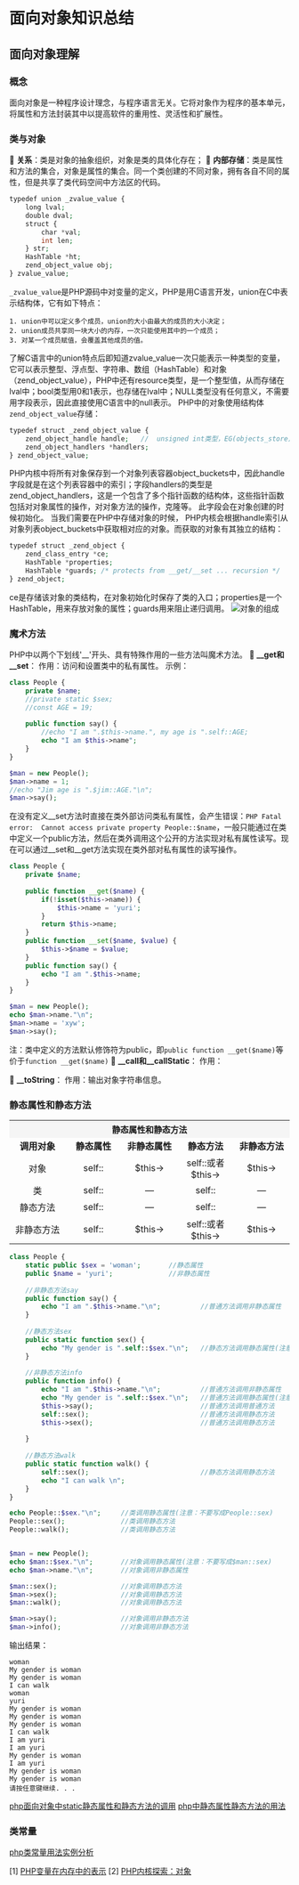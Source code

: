 # 面向对象知识总结

## 面向对象理解
### 概念
面向对象是一种程序设计理念，与程序语言无关。它将对象作为程序的基本单元，将属性和方法封装其中以提高软件的重用性、灵活性和扩展性。

### 类与对象
 **关系**：类是对象的抽象组织，对象是类的具体化存在；
 **内部存储**：类是属性和方法的集合，对象是属性的集合。同一个类创建的不同对象，拥有各自不同的属性，但是共享了类代码空间中方法区的代码。
``` php
typedef union _zvalue_value {
    long lval;
    double dval;
    struct {
        char *val;
        int len;
    } str;
    HashTable *ht;
    zend_object_value obj;
} zvalue_value;
```
`_zvalue_value`是PHP源码中对变量的定义，PHP是用C语言开发，union在C中表示结构体，它有如下特点：
```
1. union中可以定义多个成员，union的大小由最大的成员的大小决定；
2. union成员共享同一块大小的内存，一次只能使用其中的一个成员；
3. 对某一个成员赋值，会覆盖其他成员的值。
```
了解C语言中的union特点后即知道zvalue_value一次只能表示一种类型的变量，它可以表示整型、浮点型、字符串、数组（HashTable）和对象（zend_object_value），PHP中还有resource类型，是一个整型值，从而存储在lval中；bool类型用0和1表示，也存储在lval中；NULL类型没有任何意义，不需要用字段表示，因此直接使用C语言中的null表示。
PHP中的对象使用结构体`zend_object_value`存储：
```php
typedef struct _zend_object_value {
    zend_object_handle handle;   //  unsigned int类型，EG(objects_store).object_buckets的索引    
    zend_object_handlers *handlers;
} zend_object_value;
```
PHP内核中将所有对象保存到一个对象列表容器object_buckets中，因此handle字段就是在这个列表容器中的索引；字段handlers的类型是zend_object_handlers，这是一个包含了多个指针函数的结构体，这些指针函数包括对对象属性的操作，对对象方法的操作，克隆等。 此字段会在对象创建的时候初始化。
当我们需要在PHP中存储对象的时候， PHP内核会根据handle索引从对象列表object_buckets中获取相对应的对象。而获取的对象有其独立的结构：
```php
typedef struct _zend_object {
    zend_class_entry *ce;
    HashTable *properties;
    HashTable *guards; /* protects from __get/__set ... recursion */
} zend_object;
```
ce是存储该对象的类结构，在对象初始化时保存了类的入口；properties是一个HashTable，用来存放对象的属性；guards用来阻止递归调用。
![对象的组成](对象的组成.png)

### 魔术方法
PHP中以两个下划线'__'开头、具有特殊作用的一些方法叫魔术方法。
 **__get和__set**：
作用：访问和设置类中的私有属性。
示例：
```php
class People {
	private $name;
	//private static $sex;
	//const AGE = 19;
	
	public function say() {
		//echo "I am ".$this->name.", my age is ".self::AGE;
		echo "I am $this->name";
	}
}

$man = new People();
$man->name = 1;
//echo "Jim age is ".$jim::AGE."\n";
$man->say();
```
在没有定义__set方法时直接在类外部访问类私有属性，会产生错误：`PHP Fatal error:  Cannot access private property People::$name`，一般只能通过在类中定义一个public方法，然后在类外调用这个公开的方法实现对私有属性读写。现在可以通过__set和__get方法实现在类外部对私有属性的读写操作。
```php
class People {
	private $name;	
	
	public function __get($name) {
		if(!isset($this->name)) {			
			$this->name = 'yuri';
		}
		return $this->name;
	}
	public function __set($name, $value) {		
		$this->$name = $value;
	}
	public function say() {		
		echo "I am ".$this->name;
	}
}

$man = new People();
echo $man->name."\n";
$man->name = 'xyw';
$man->say();
```
注：类中定义的方法默认修饰符为public，即`public function __get($name)`等价于`function __get($name)`
 **__call和__callStatic**：
作用：

 **__toString**：
作用：输出对象字符串信息。

### 静态属性和静态方法

<table class="table table-bordered table-striped table-condensed">
   <tr>      
     <th colspan="5" bgcolor="F5F5F5" style="font-size:15px; padding:5px">静态属性和静态方法</th>     
   </tr>
   <tr>
      <td width="20%" style="text-align:center; font-weight:bold">调用对象</td>
      <td width="20%" style="text-align:center; font-weight:bold">静态属性</td>
      <td width="20%" style="text-align:center; font-weight:bold">非静态属性</td>
      <td width="20%" style="text-align:center; font-weight:bold">静态方法</td>
	  <td width="20%" style="text-align:center; font-weight:bold">非静态方法</td>
   </tr>
   <tr>
      <td rowspan="1" style="text-align:center">对象</td>
      <td width="20%" style="text-align:center">self::</td>
      <td width="20%" style="text-align:center">$this-></td>
      <td width="20%" style="text-align:center">self::或者$this-></td>
	  <td width="20%" style="text-align:center">$this-></td>
   </tr>
   <tr>
      <td rowspan="1" style="text-align:center">类</td>
      <td width="20%" style="text-align:center">self::</td>
      <td width="20%" style="text-align:center">—</td>
      <td width="20%" style="text-align:center">self::</td>
	  <td width="20%" style="text-align:center">—</td>
   </tr>
   <tr>
      <td rowspan="1" style="text-align:center">静态方法</td>
      <td width="20%" style="text-align:center">self::</td>
      <td width="20%" style="text-align:center">—</td>
      <td width="20%" style="text-align:center">self::</td>
	  <td width="20%" style="text-align:center">—</td>
   </tr>
   <tr>
      <td rowspan="1" style="text-align:center">非静态方法</td>
      <td width="20%" style="text-align:center">self::</td>
      <td width="20%" style="text-align:center">$this-></td>
      <td width="20%" style="text-align:center">self::或者$this-></td>
	  <td width="20%" style="text-align:center">$this-></td>
   </tr>   
</table>

```php
class People {	
	static public $sex = 'woman';		//静态属性
	public $name = 'yuri';				//非静态属性
		
	//非静态方法say
	public function say() {		
		echo "I am ".$this->name."\n";			//普通方法调用非静态属性
	}
	
	//静态方法sex
	public static function sex() {
		echo "My gender is ".self::$sex."\n";	//静态方法调用静态属性(注意：不要写成self::sex)
	}
	
	//非静态方法info
	public function info() {
		echo "I am ".$this->name."\n";			//普通方法调用非静态属性
		echo "My gender is ".self::$sex."\n";	//普通方法调用静态属性(注意：不要写成self::sex)
		$this->say();							//普通方法调用普通方法
		self::sex();							//普通方法调用静态方法
		$this->sex();							//普通方法调用静态方法
		
	}
	
	//静态方法walk
	public static function walk() {
		self::sex();							//静态方法调用静态方法
		echo "I can walk \n";
	}
}

echo People::$sex."\n";		//类调用静态属性(注意：不要写成People::sex)
People::sex();				//类调用静态方法
People::walk();				//类调用静态方法


$man = new People();
echo $man::$sex."\n";		//对象调用静态属性(注意：不要写成$man::sex)
echo $man->name."\n";		//对象调用非静态属性

$man::sex();				//对象调用静态方法
$man->sex();				//对象调用静态方法
$man::walk();				//对象调用静态方法

$man->say();				//对象调用非静态方法
$man->info();				//对象调用非静态方法
```
输出结果：
```
woman
My gender is woman
My gender is woman
I can walk
woman
yuri
My gender is woman
My gender is woman
My gender is woman
I can walk
I am yuri
I am yuri
My gender is woman
I am yuri
My gender is woman
My gender is woman
请按任意键继续. . .
```

[php面向对象中static静态属性和静态方法的调用](http://www.jb51.net/article/60871.htm)
[php中静态属性静态方法的用法](http://blog.sina.com.cn/s/blog_6f49a3c30100p43t.html)
### 类常量
[php类常量用法实例分析](http://www.jb51.net/article/69230.htm)

[1] [PHP变量在内存中的表示](http://gywbd.github.io/posts/2015/4/php-variable-in-memory.html)
[2] [PHP内核探索：对象](http://www.nowamagic.net/librarys/veda/detail/1521)